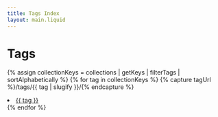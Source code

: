 ```yaml
---
title: Tags Index
layout: main.liquid
---
```

<!-- this is the tag index list-->
# Tags

{% assign collectionKeys = collections | getKeys | filterTags | sortAlphabetically %}
{% for tag in  collectionKeys %}
{% capture tagUrl %}/tags/{{ tag | slugify }}/{% endcapture %}
	<li><a href="{{ tagUrl  }}" class="post-tag">{{ tag }}</a></li>
{% endfor %}
